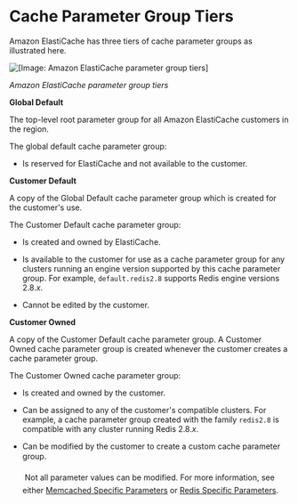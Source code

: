 # Cache Parameter Group Tiers<a name="ParameterGroups.Tiers"></a>

Amazon ElastiCache has three tiers of cache parameter groups as illustrated here\.

![\[Image: Amazon ElastiCache parameter group tiers\]](http://docs.aws.amazon.com/AmazonElastiCache/latest/UserGuide/images/ElastiCache-ParameterGroups-Tiers.png)

*Amazon ElastiCache parameter group tiers*

**Global Default**

The top\-level root parameter group for all Amazon ElastiCache customers in the region\.

The global default cache parameter group:

+ Is reserved for ElastiCache and not available to the customer\.

**Customer Default**

A copy of the Global Default cache parameter group which is created for the customer's use\.

The Customer Default cache parameter group:

+ Is created and owned by ElastiCache\.

+ Is available to the customer for use as a cache parameter group for any clusters running an engine version supported by this cache parameter group\. For example, `default.redis2.8` supports Redis engine versions 2\.8\.*x*\.

+ Cannot be edited by the customer\.

**Customer Owned**

A copy of the Customer Default cache parameter group\. A Customer Owned cache parameter group is created whenever the customer creates a cache parameter group\.

The Customer Owned cache parameter group:

+ Is created and owned by the customer\.

+ Can be assigned to any of the customer's compatible clusters\. For example, a cache parameter group created with the family `redis2.8` is compatible with any cluster running Redis 2\.8\.*x*\.

+ Can be modified by the customer to create a custom cache parameter group\. 

   Not all parameter values can be modified\. For more information, see either [Memcached Specific Parameters](ParameterGroups.Memcached.md) or [Redis Specific Parameters](ParameterGroups.Redis.md)\.
